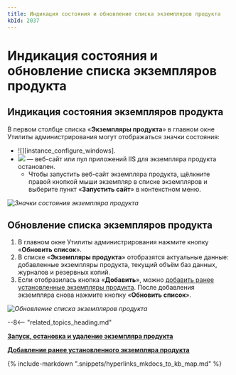```yaml
---
title: Индикация состояния и обновление списка экземпляров продукта
kbId: 2037
---
```


# Индикация состояния и обновление списка экземпляров продукта

## Индикация состояния экземпляров продукта

В первом столбце списка «**Экземпляры продукта**» в главном окне Утилиты администрирования могут отображаться значки состояния:

- ![][instance_configure_windows].
- ![](https://kb.comindware.ru/assets/img_667c2fcf30ac0.png) — веб-сайт или пул приложений IIS для экземпляра продукта остановлен.
    - Чтобы запустить веб-сайт экземпляра продукта, щёлкните правой кнопкой мыши экземпляр в списке экземпляров и выберите пункт «**Запустить сайт**» в контекстном меню.

_![Значки состояния экземпляра продукта](https://kb.comindware.ru/assets/img_667ec17336c2e.png)_

## Обновление списка экземпляров продукта

1. В главном окне Утилиты администрирования нажмите кнопку «**Обновить список**».
2. В списке «**Экземпляры продукта**» отобразятся актуальные данные: добавленные экземпляры продукта, текущий объём баз данных, журналов и резервных копий.
3. Если отобразилась кнопка «**Добавить**», можно [добавить ранее установленные экземпляры продукта](https://kb.comindware.ru/article.php?id=2032#mcetoc_1i1abi2m82). После добавления экземпляра снова нажмите кнопку «**Обновить список**».

_![Обновление списка экземпляров продукта](https://kb.comindware.ru/assets/img_667ebf655edcc.png)_

--8<-- "related_topics_heading.md"

**[Запуск, остановка и удаление экземпляра продукта](https://kb.comindware.ru/article.php?id=2035)**

**[Добавление ранее установленного экземпляра продукта](https://kb.comindware.ru/article.php?id=2032#mcetoc_1i1abi2m82)**

{% include-markdown ".snippets/hyperlinks_mkdocs_to_kb_map.md" %}
